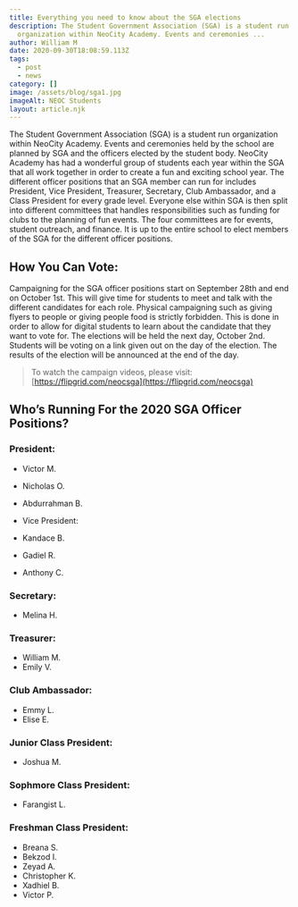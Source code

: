```yaml
---
title: Everything you need to know about the SGA elections
description: The Student Government Association (SGA) is a student run
  organization within NeoCity Academy. Events and ceremonies ...
author: William M
date: 2020-09-30T18:08:59.113Z
tags:
  - post
  - news
category: []
image: /assets/blog/sga1.jpg
imageAlt: NEOC Students
layout: article.njk
---
```

The Student Government Association (SGA) is a student run organization within NeoCity Academy. Events and ceremonies held by the school are planned by SGA and the officers elected by the student body. NeoCity Academy has had a wonderful group of students each year within the SGA that all work together in order to create a fun and exciting school year. The different officer positions that an SGA member can run for includes President, Vice President, Treasurer, Secretary, Club Ambassador, and a Class President for every grade level. Everyone else within SGA is then split into different committees that handles responsibilities such as funding for clubs to the planning of fun events. The four committees are for events, student outreach, and finance. It is up to the entire school to elect members of the SGA for the different officer positions.



## How You Can Vote:

Campaigning for the SGA officer positions start on September 28th and end on October 1st. This will give time for students to meet and talk with the different candidates for each role. Physical campaigning such as giving flyers to people or giving people food is strictly forbidden. This is done in order to allow for digital students to learn about the candidate that they want to vote for. The elections will be held the next day, October 2nd. Students will be voting on a link given out on the day of the election. The results of the election will be announced at the end of the day.

> To watch the campaign videos, please visit: [https://flipgrid.com/neocsga](https://flipgrid.com/neocsga)



## Who’s Running For the 2020 SGA Officer Positions?                                                



### President:

- Victor M.
- Nicholas O.
- Abdurrahman B.
- Vice President:

- Kandace B.
- Gadiel R.
- Anthony C.


### Secretary:

- Melina H.


### Treasurer:

- William M.
- Emily V.


### Club Ambassador:

- Emmy L.
- Elise E.


### Junior Class President:

- Joshua M.


### Sophmore Class President:

- Farangist L.


### Freshman Class President:

- Breana S.
- Bekzod I.
- Zeyad A.
- Christopher K.
- Xadhiel B.
- Victor P.
